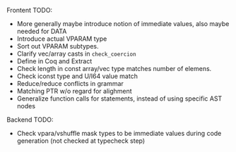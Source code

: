 
Frontent TODO:

* More generally maybe introduce notion of immediate values, also maybe needed for DATA
* Introduce actual VPARAM type
* Sort out VPARAM subtypes.
* Clarify vec/array casts in `check_coercion`
* Define in Coq and Extract
* Check length in const array/vec type matches number of elemens.
* Check iconst type and U/I64 value match
* Reduce/reduce conflicts in grammar
* Matching PTR w/o regard for alighment
* Generalize function calls for statements, instead of using specific AST nodes

Backend TODO:

* Check vpara/vshuffle mask types to be immediate values during code generation (not checked at typecheck step)
